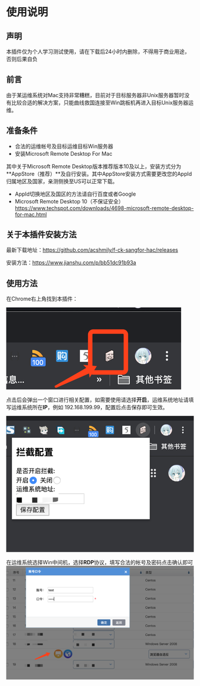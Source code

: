 # 使用说明
## 声明
本插件仅为个人学习测试使用，请在下载后24小时内删除，不得用于商业用途，否则后果自负
## 前言
由于某运维系统对Mac支持非常糟糕，目前对于目标服务器非Unix服务器暂时没有比较合适的解决方案，只能曲线救国连接至Win跳板机再进入目标Unix服务器运维。
## 准备条件
- 合法的运维帐号及目标运维目标Win服务器
- 安装Microsoft Remote Desktop For Mac

其中关于Microsoft Remote Desktop版本推荐版本10及以上，安装方式分为**AppStore（推荐）**及自行安装。其中AppStore安装方式需要更改您的AppId归属地区及国家，亲测侧换至US可以正常下载。

- AppId切换地区及国区的方法请自行百度或者Google
- Microsoft Remote Desktop 10（不保证安全） https://www.techspot.com/downloads/4698-microsoft-remote-desktop-for-mac.html 

## 关于本插件安装方法
最新下载地址：https://github.com/acshmily/f-ck-sangfor-hac/releases

安装方法：https://www.jianshu.com/p/bb51dc91b93a

## 使用方法

在Chrome右上角找到本插件：

![image-20200119102449788](dist/image-20200119102449788.png)

点击后会弹出一个窗口进行相关配置，如需要使用请选择**开启**，运维系统地址请填写运维系统所在**IP**，例如 192.168.199.99，配置后点击保存即可生效。

![image-20200119102552792](dist/image-20200119102552792.png)

在运维系统选择Win中间机，选择**RDP**协议，填写合法的帐号及密码点击确认即可![image-20200119102813439](dist/image-20200119102813439.png)

